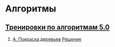 # Алгоритмы

## [Тренировки по алгоритмам 5.0](https://www.youtube.com/watch?v=SVkJ77_Fl1o&list=PLXtiZNKIobF6oMvumNTZDf20F_FdvdAf-&index=1)

1. [A. Покраска деревьев](https://contest.yandex.ru/contest/59539/problems/A/) [Решение](lib/yandex_5/lesson_1/a_paint_trees.dart)
